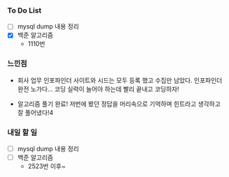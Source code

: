 ### To Do List

- [ ] mysql dump 내용 정리 
- [x] 백준 알고리즘
  - 1110번




### 느낀점

- 회사 업무 인포파인더 사이트와 시드는 모두 등록 했고 수집만 남았다. 인포파인더 완전 노가다... 코딩 실력이 늘어야 하는데 빨리 끝내고 코딩하자!

- 알고리즘 풀기 완료! 저번에 봤던 정답을 머리속으로 기억하며 힌트라고 생각하고 잘 풀어냈다!4

  


### 내일 할 일

- [ ] mysql dump 내용 정리 
- [ ] 백준 알고리즘
  - 2523번 이후~